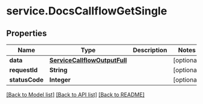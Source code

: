 # service.DocsCallflowGetSingle

## Properties
Name | Type | Description | Notes
------------ | ------------- | ------------- | -------------
**data** | [**ServiceCallflowOutputFull**](ServiceCallflowOutputFull.md) |  | [optional] 
**requestId** | **String** |  | [optional] 
**statusCode** | **Integer** |  | [optional] 

[[Back to Model list]](../README.md#documentation-for-models) [[Back to API list]](../README.md#documentation-for-api-endpoints) [[Back to README]](../README.md)


